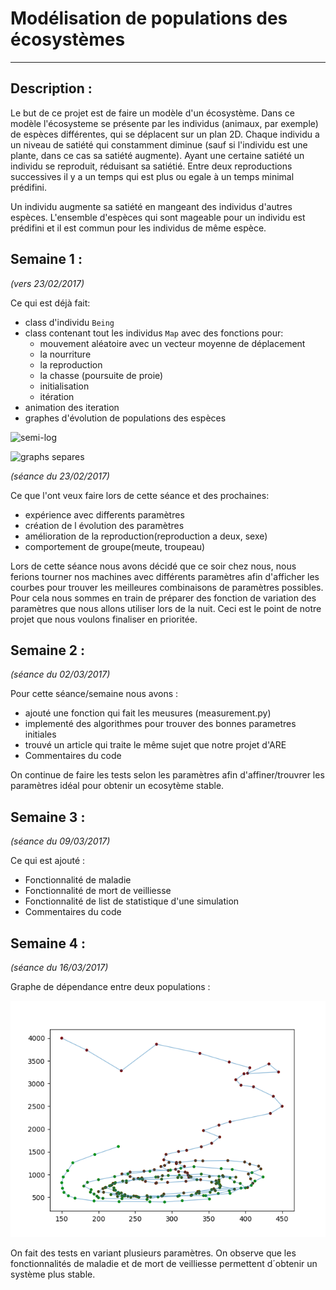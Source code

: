 # Modélisation de populations des écosystèmes
----------------------------------------------------------------------------

## Description :

Le but de ce projet est de faire un modèle d'un écosystème. Dans ce modèle l'écosysteme se présente par les individus (animaux, par exemple) de espèces différentes, qui se déplacent sur un plan 2D. Chaque individu a un niveau de satiété qui constamment diminue (sauf si l'individu est une plante, dans ce cas sa satiété augmente). Ayant une certaine satiété un individu se reproduit, réduisant sa satiétié. Entre deux reproductions successives il y a un temps qui est plus ou egale à un temps minimal prédifini.

Un individu augmente sa satiété en mangeant des individus d'autres espèces. L'ensemble d'espèces qui sont mageable pour un individu est prédifini et il est commun pour les individus de même espèce.

## Semaine 1 :
*(vers 23/02/2017)*

Ce qui est déjà fait:
* class d'individu <code>Being</code>
* class contenant tout les individus <code>Map</code> avec des fonctions pour:
  - mouvement aléatoire avec un vecteur moyenne de déplacement
  - la nourriture
  - la reproduction
  - la chasse (poursuite de proie)
  - initialisation
  - itération
* animation des iteration
* graphes d'évolution de populations des espèces

![semi-log](https://github.com/findooshka/ecosystem-model/blob/master/graphics/semi_log.png)

![graphs separes](https://github.com/findooshka/ecosystem-model/blob/master/graphics/separate.png)

*(séance du 23/02/2017)*

Ce que l'ont veux faire lors de cette séance et des prochaines:
* expérience avec differents paramètres
* création de l évolution des paramètres
* amélioration de la reproduction(reproduction a deux, sexe)
* comportement de groupe(meute, troupeau)


Lors de cette séance nous avons décidé que ce soir chez nous, nous ferions tourner nos machines avec différents paramètres afin d'afficher les courbes pour trouver les meilleures combinaisons de paramètres possibles. Pour cela nous sommes en train de préparer des fonction de variation des paramètres que nous allons utiliser lors de la nuit. Ceci est le point de notre projet que nous voulons finaliser en prioritée.

## Semaine 2 :
 *(séance du 02/03/2017)*
 
 Pour cette séance/semaine nous avons :
 * ajouté une fonction qui fait les meusures (measurement.py)
 * implementé des algorithmes pour trouver des bonnes parametres initiales
 * trouvé un article qui traite le même sujet que notre projet d'ARE
 * Commentaires du code
 
On continue de faire les tests selon les paramètres afin d'affiner/trouvrer les paramètres idéal pour obtenir un ecosytème stable.


## Semaine 3 :
 *(séance du 09/03/2017)*
 
 Ce qui est ajouté :
 * Fonctionnalité de maladie
 * Fonctionnalité de mort de veilliesse 
 * Fonctionnalité de list de statistique d'une simulation
 * Commentaires du code
 

## Semaine 4 :
 *(séance du 16/03/2017)*
 
 Graphe de dépendance entre deux populations :
 
![deux_populations](https://github.com/findooshka/ecosystem-model/blob/master/graphics/2-especes-maladie--0.04-50-50.png)

 On fait des tests en variant plusieurs paramètres. On observe que les fonctionnalités de maladie et de mort de veilliesse permettent d´obtenir un système plus stable.